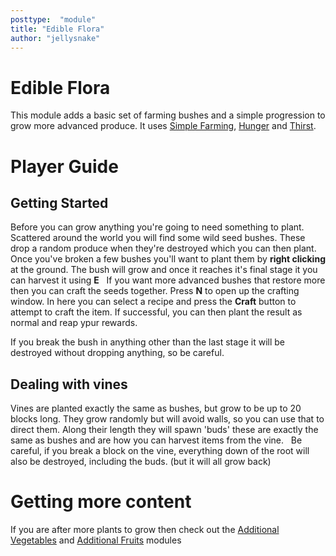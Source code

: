```yaml
---
posttype:  "module"  
title: "Edible Flora"
author: "jellysnake"
---
```

# Edible Flora

This module adds a basic set of farming bushes and a simple progression to grow more advanced produce. It uses [Simple Farming](http://github.com/Terasology/SimpleFarming), [Hunger](http://github.com/Terasology/Hunger) and [Thirst](http://github.com/Terasology/Thirst).

# Player Guide

## Getting Started
Before you can grow anything you're going to need something to plant. Scattered around the world you will find some wild seed bushes. These drop a random produce when they're destroyed which you can then plant.
Once you've broken a few bushes you'll want to plant them by **right clicking** at the ground. The bush will grow and once it reaches it's final stage it you can harvest it using **E**  
If you want more advanced bushes that restore more then you can craft the seeds together. Press **N** to open up the crafting window. In here you can select a recipe and press the **Craft** button to attempt to craft the item. If successful, you can then plant the result as normal and reap ypur rewards.

If you break the bush in anything other than the last stage it will be destroyed without dropping anything, so be careful.

## Dealing with vines
Vines are planted exactly the same as bushes, but grow to be up to 20 blocks long. They grow randomly but will avoid walls, so you can use that to direct them. Along their length they will spawn 'buds' these are exactly the same as bushes and are how you can harvest items from the vine.  
Be careful, if you break a block on the vine, everything down of the root will also be destroyed, including the buds. (but it will all grow back)

# Getting more content
If you are after more plants to grow then check out the [Additional Vegetables](http://github.com/Terasology/AdditionalVegetables) and [Additional Fruits](http://github.com/Terasology/AdditionalFruits) modules
